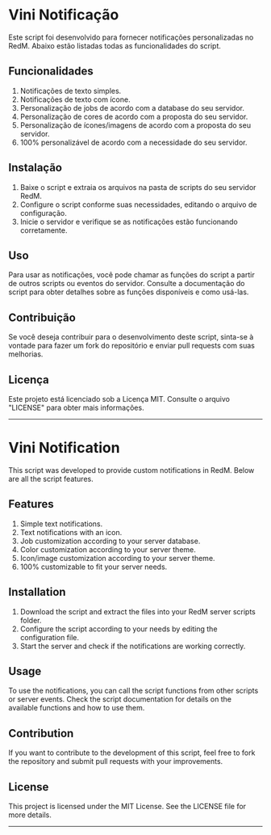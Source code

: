 # Vini Notificação

Este script foi desenvolvido para fornecer notificações personalizadas no RedM. Abaixo estão listadas todas as funcionalidades do script.

## Funcionalidades

1. Notificações de texto simples.
2. Notificações de texto com ícone.
3. Personalização de jobs de acordo com a database do seu servidor.
4. Personalização de cores de acordo com a proposta do seu servidor.
5. Personalização de ícones/imagens de acordo com a proposta do seu servidor.
6. 100% personalizável de acordo com a necessidade do seu servidor.

## Instalação

1. Baixe o script e extraia os arquivos na pasta de scripts do seu servidor RedM.
2. Configure o script conforme suas necessidades, editando o arquivo de configuração.
3. Inicie o servidor e verifique se as notificações estão funcionando corretamente.

## Uso

Para usar as notificações, você pode chamar as funções do script a partir de outros scripts ou eventos do servidor. Consulte a documentação do script para obter detalhes sobre as funções disponíveis e como usá-las.

## Contribuição

Se você deseja contribuir para o desenvolvimento deste script, sinta-se à vontade para fazer um fork do repositório e enviar pull requests com suas melhorias.

## Licença

Este projeto está licenciado sob a Licença MIT. Consulte o arquivo "LICENSE" para obter mais informações.

---

# Vini Notification

This script was developed to provide custom notifications in RedM. Below are all the script features.

## Features

1. Simple text notifications.
2. Text notifications with an icon.
3. Job customization according to your server database.
4. Color customization according to your server theme.
5. Icon/image customization according to your server theme.
6. 100% customizable to fit your server needs.

## Installation

1. Download the script and extract the files into your RedM server scripts folder.
2. Configure the script according to your needs by editing the configuration file.
3. Start the server and check if the notifications are working correctly.

## Usage

To use the notifications, you can call the script functions from other scripts or server events. Check the script documentation for details on the available functions and how to use them.

## Contribution

If you want to contribute to the development of this script, feel free to fork the repository and submit pull requests with your improvements.

## License

This project is licensed under the MIT License. See the LICENSE file for more details.

---


